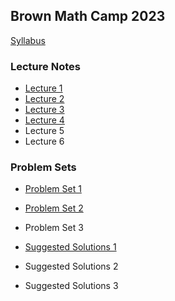 Brown Math Camp 2023
--------------------

[Syllabus](out/syllabus/Math%20Camp%202023%20Syllabus.pdf)

### Lecture Notes

- [Lecture 1](out/lectures/Math%20Camp%202023%20Lecture%201%20-%20Proofs,%20Metric%20Spaces,%20Topology.pdf)
- [Lecture 2](out/lectures/Math%20Camp%202023%20Lecture%202%20-%20Sequences,%20Continuity.pdf)
- [Lecture 3](out/lectures/Math%20Camp%202023%20Lecture%203%20-%20Correspondences,%20Compactness,%20EVT.pdf)
- [Lecture 4](out/lectures/Math%20Camp%202023%20Lecture%204%20-%20Differentiation,%20IFT,%20Unconstrained%20Optimization.pdf)
- Lecture 5
- Lecture 6

### Problem Sets

- [Problem Set 1](out/homework/Math%20Camp%202023%20Problem%20Set%201.pdf)
- [Problem Set 2](out/homework/Math%20Camp%202023%20Problem%20Set%202.pdf)
- Problem Set 3

- [Suggested Solutions 1](out/homework/Math%20Camp%202023%20Suggested%20Solutions%201.pdf)
- Suggested Solutions 2
- Suggested Solutions 3

<!--
To deploy with mkdocs; run `mkdocs gh-deploy`

- [Lecture 5](out/lectures/Math%20Camp%202023%20Lecture%205%20-%20Constrained%20Optimization,%20{{velope%20Theorem,%20Integration.pdf)
- [Lecture 6](out/lectures/Math%20Camp%202023%20Lecture%206%20-%20Linear%20Algebra,%20ODE.pdf)

- [Problem Set 3](out/homework/Math%20Camp%202023%20Problem%20Set%203.pdf)

- [Suggested Solutions 2](out/homework/Math%20Camp%202023%20Suggested%20Solutions%202.pdf)
- [Suggested Solutions 3](out/homework/Math%20Camp%202023%20Suggested%20Solutions%203.pdf)
-->
